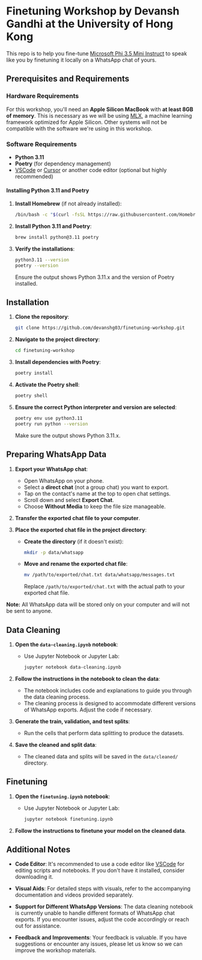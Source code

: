 # Finetuning Workshop by Devansh Gandhi at the University of Hong Kong

This repo is to help you fine-tune [Microsoft Phi 3.5 Mini Instruct](https://huggingface.co/microsoft/Phi-3.5-mini-instruct) to speak like you by finetuning it locally on a WhatsApp chat of yours.

## Prerequisites and Requirements

### Hardware Requirements

For this workshop, you'll need an **Apple Silicon MacBook** with **at least 8GB of memory**. This is necessary as we will be using [MLX](https://ml-explore.github.io/mlx/build/html/index.html), a machine learning framework optimized for Apple Silicon. Other systems will not be compatible with the software we're using in this workshop.

### Software Requirements

- **Python 3.11**
- **Poetry** (for dependency management)
- [VSCode](https://code.visualstudio.com/) or [Cursor](https://www.cursor.com/) or another code editor (optional but highly recommended)

#### Installing Python 3.11 and Poetry

1. **Install Homebrew** (if not already installed):

   ```bash
   /bin/bash -c "$(curl -fsSL https://raw.githubusercontent.com/Homebrew/install/HEAD/install.sh)"
   ```

2. **Install Python 3.11 and Poetry**:

   ```bash
   brew install python@3.11 poetry
   ```

3. **Verify the installations**:

   ```bash
   python3.11 --version
   poetry --version
   ```

   Ensure the output shows Python 3.11.x and the version of Poetry installed.

## Installation

1. **Clone the repository**:

   ```bash
   git clone https://github.com/devanshg03/finetuning-workshop.git
   ```

2. **Navigate to the project directory**:

   ```bash
   cd finetuning-workshop
   ```

3. **Install dependencies with Poetry**:

   ```bash
   poetry install
   ```

4. **Activate the Poetry shell**:

   ```bash
   poetry shell
   ```

5. **Ensure the correct Python interpreter and version are selected**:

   ```bash
   poetry env use python3.11
   poetry run python --version
   ```

   Make sure the output shows Python 3.11.x.

## Preparing WhatsApp Data

1. **Export your WhatsApp chat**:

   - Open WhatsApp on your phone.
   - Select a **direct chat** (not a group chat) you want to export.
   - Tap on the contact's name at the top to open chat settings.
   - Scroll down and select **Export Chat**.
   - Choose **Without Media** to keep the file size manageable.

2. **Transfer the exported chat file to your computer**.

3. **Place the exported chat file in the project directory**:

   - **Create the directory** (if it doesn't exist):

     ```bash
     mkdir -p data/whatsapp
     ```

   - **Move and rename the exported chat file**:

     ```bash
     mv /path/to/exported/chat.txt data/whatsapp/messages.txt
     ```

     Replace `/path/to/exported/chat.txt` with the actual path to your exported chat file.

**Note:** All WhatsApp data will be stored only on your computer and will not be sent to anyone.

## Data Cleaning

1. **Open the `data-cleaning.ipynb` notebook**:

   - Use Jupyter Notebook or Jupyter Lab:

     ```bash
     jupyter notebook data-cleaning.ipynb
     ```

2. **Follow the instructions in the notebook to clean the data**:

   - The notebook includes code and explanations to guide you through the data cleaning process.
   - The cleaning process is designed to accommodate different versions of WhatsApp exports. Adjust the code if necessary.

3. **Generate the train, validation, and test splits**:

   - Run the cells that perform data splitting to produce the datasets.

4. **Save the cleaned and split data**:

   - The cleaned data and splits will be saved in the `data/cleaned/` directory.

## Finetuning

1. **Open the `finetuning.ipynb` notebook**:

   - Use Jupyter Notebook or Jupyter Lab:

     ```bash
     jupyter notebook finetuning.ipynb
     ```

2. **Follow the instructions to finetune your model on the cleaned data**.

## Additional Notes

- **Code Editor**: It's recommended to use a code editor like [VSCode](https://code.visualstudio.com/) for editing scripts and notebooks. If you don't have it installed, consider downloading it.

- **Visual Aids**: For detailed steps with visuals, refer to the accompanying documentation and videos provided separately.

- **Support for Different WhatsApp Versions**: The data cleaning notebook is currently unable to handle different formats of WhatsApp chat exports. If you encounter issues, adjust the code accordingly or reach out for assistance.

- **Feedback and Improvements**: Your feedback is valuable. If you have suggestions or encounter any issues, please let us know so we can improve the workshop materials.
